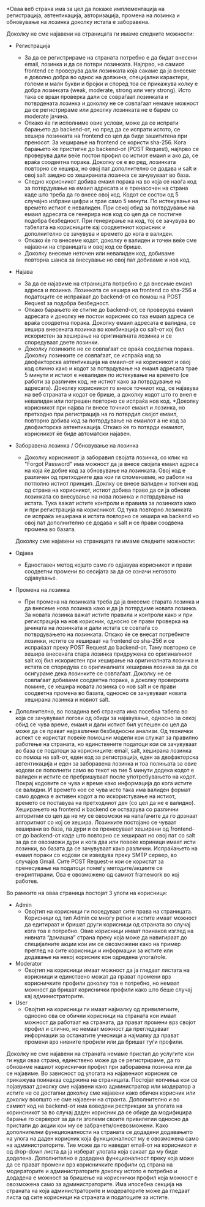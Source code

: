 *Оваа веб страна има за цел да покаже имплементација на регистрација,
 автентикација, авторизација, промена на лозинка и обновување на лозинка доколку истата е
 заборавена.

 Доколку не сме најавени на страницата ги имаме следните можности:
   - Регистрација
     - За да се регистрираме на страната потребно е да бидат внесени email, лозинка и
     да се потври лозинката. Најпрво, на самиот frontend се проверува дали лозинката која
     сакаме да ја внесеме е доволно добра во однос на должина, специјални карактери,
     големи и мали букви и бројки и според тоа се прикажува колку е добра лозинката (weak,
     moderate, strong или very strong). Исто така се врши проверка дали се совраѓаат
     лозинката и потврдената лозинка и доколку не се совпаѓаат немаме можност да се
     регистрираме или доколку лозинката не е барем со moderate јачина.
     - Откако ќе ги исполниме овие услови, може да се испрати барањето до backend-от,
     но пред да се испрати истото, се хешира лозинката на frontend со цел да биде зашититена
     при преносот. За хеширање на frontend се користи sha-256.
     Кога барањето ќе пристигне до backend-от (POST Request), најпрво се проверува
     дали веќе постои профил со истиот емаил и ако да, се враќа соодветна порака. Доколку
     се е во ред, лозинката повторно се хешира, но овој пат дополнително се додава и salt и
     овој salt заедно со хешираната лозинка се зачувуваат во база.
     - Следно корисникот добива емаил порака на во која се наоѓа код за потврдување на
     емаил адресата и е пренасочен на страна каде што треба да го внесе овој код. Кодот се
     состои од 5 случајно избрани цифри и трае само 5 минути. По истекување на времето
     истиот е невалиден. При секој обид за потврдување на емаил адресата се генерира нов
     код со цел да се постигне подобра безбедност. При генерирање на код, тој се зачувува во
     табелата на корисниците кај соодветниот корисник и дополнително се зачувува и времето
     до кога е валиден.
     - Откако ќе го внесеме кодот, доколку е валиден и точен веќе сме најавени на
     страницата и овој код се брише.
     - Доколку внесеме неточен или невалиден код, добиваме повторна шанса за
     внесување но овој пат добиваме и нов код.
  - Најава
     - За да се најавиме на страницата потребно е да внесиме емаил адреса и лозинка.
     Лозинката се хешира на frontend со sha-256 и податоците се испраќаат до backend-от со
     помош на POST Request за подобра безбедност.
     - Откако барањето ќе стигне до backend-от, се проверува емаил адресата и доколку
     не постои корисник со таа емаил адреса се враќа соодветна порака. Доколку емаил
     адресата е валидна, се хешира внесената лозинка во комбинација со salt-от кој бил
     искористен за хеширање на оригиналната лозинка и се споредуваат двете лозинки.
     - Доколку лозинките не се совпаѓаат се враќа соодветна порака. Доколку лозинките се
     совпаѓаат, се испраќа код за двофакторска автентикација на емаил-от на корисникот и
     овој код слично како и кодот за потврдување на емаил адресата трае 5 минути и истиот е
     невалиден по истекување на времето (се работи за различен код, не истиот како за
     потврдување на адресата). Доколку корисникот го внесе точниот код, се најавува на веб
     страната и кодот се брише, а доколку кодот што го внел е невалиден или погрешен
     повторно се испраќа нов код.
     *Доколку корисникот при најава ги внесе точниот емаил и лозинка, но претходно
     при регистрација на го потврдил својот емаил, повторно добива код за потврдување на
     емаилот а не код за двофакторска автентикација. Откако ќе го потврди емаилот,
     корисникот ќе биде автоматски најавен.
  - Заборавена лозинка / Обновување на лозинка
     - Доколку корисникот ја заборавил својата лозинка, со клик на "Forgot Password" има
     можност да ја внесе својата емаил адреса на која ќе добие код за обновување на
     лозинката. Овој код е различен од претходните два кои ги споменавме, но работи на
     потполно истиот принцип. Доклку се внесе валиден и топчен код од страна на корисникот,
     истиот добива право да си ја обнови лозинката со внесување на нова лозинка и
     потврдување на истата. Тука важат истите контроли и правила за лозинката како и при
     регистрација на корисникот. Од тука повторно лозинката се испраќа хеширана и истата
     повторно се хешира на backend но овој пат дополнително се додава и salt и се прави
     соодвена промена во базата.

     Доколку сме најавени на страницата ги имаме следните можности:

  - Одјава
     - Едноставен метод којшто само го одјавува корисникот и прави соодветни промени
     во сесијата за да се означи неговото одјавување.
  - Промена на лозинка
     - При промена на лозинката треба да ја внесеме старата лозинка и да внесеме нова
     лозинка како и да ја потврдиме новата лозинка. За новата лозинка важат истите правила и
     контроли како и при регистрација на нов корисник, односно се прави проверка на јачината
     на лозинката и дали истата се совпаѓа со потврдувањето на лозинката. Откако ќе се
     внесат потребните лозинки, истите се хешираат на frontend со sha-256 и се испраќаат
     преку POST Request до backend-от. Таму повторно се хешира внесената стара лозинка
     придружена со оригиналниот salt кој бил искористен при хеширање на оригиналната
     лозинка и истата се споредува со оригиналната хеширана лозинка за да се осигураме
     дека лозинките се совпаѓаат. Доколку не се совпаѓаат добиваме соодветна порака, а
     доколку проверката помине, се хешира новата лозинка со нов salt и се прави соодветна
     промена во базата, односно се зачувуваат новата хеширана лозинка и новиот salt.
    
 * Дополнително, во позадина веб страната има посебна табела во која се зачувуваат
 логови од обиди за најавување, односно за секој обид се чува време, емаил и дали истиот
 бил успешен со цел да може да се прават најразлични безбедносни анализи.
 Од технички аспект се користат повеќе помошни модели кои служат за правилно
 работење на страната, но единствените податоци кои се зачувуваат во база се податоци
 за корисниците: email, salt, хеширана лозинка со помош на salt-от, еден код за
 регистрација, еден за двофакторска автентикација и еден за заборавена лозинка и тоа
 полињата за овие кодови се пополнети само во текот на тие 5 минути додека кодот е
 валиден и истите се пребришуваат после употребувањето на кодот. Покрај кодовите се
 чува и време како информација до кога истите се валидни. И времето кое се чува исто
 така има валиден формат само додека е активен кодот а по искористување на истиот,
 времето се поставува на претходниот ден (со цел да не е валидно).
 Хеширањето на frontend и backend се остварува со различни алгоритми со цел да не му се
 овозможи на напаѓачите да го дознаат алгоритмот со кој се хешира. Лозинките постојано
 се чуваат хеширани во база, па дури и се пренесуваат хеширани од frontend-от до
 backend-от каде што повторно се хешираат но овој пат со salt за да се овозможи дури и
 кога два или повеќе кориници имаат исти лозинки, во базата да се зачувуваат како
 различни.
 Испраќањето на емаил пораки со кодови се изведува преку SMTP сервер, во случајов
 Gmail.
 Сите POST Request-и кои се користат за пренесување на податоци помеѓу
 методите/акциите се енкриптирани. Ова е овозможено од самиот framework во кој
 работев.

 Во рамките на оваа страница постојат 3 улоги на корисници:
   - Admin
     - Овојтип на корисници ги поседуваат сите права на страницата. Корисници
     од тип Admin се многу ретки и истите имаат можност да едитираат и бришат
     други корисници од страната во случај кога тоа е потребно. Овие корисници
     имаат поинаков изглед на нивната “домашна” страна преку која може да
     навигираат до специјалните акции кои им се овозможени како на пример
     преглед на сите корисници и информации за истите или додавање на некој
     корисник кон одредена улога/role.
   - Moderator
     - Овојтип на корисници имаат можност да ја гледаат листата на корисници и
     единствено можат да прават промени врз корисничките профили доколку
     тоа е потребно, но немаат можност да бришат кориснички профили како
     што беше случај кај администраторите.
   - User
     - Овојтип на корисници ги имаат најмалку од привилегиите, односно ова се
     обични корисници на страната кои имаат можност да работаат на страната,
     да прават промени врз својот профил и слично, но немаат можност да
     прегледуваат информации за останатите учесници а најмалку да прават
     промени врз нивните профили или да бришат туѓи профили.
     
 Доколку не сме најавени на страната немаме пристап до услугите кои ги нуди оваа
 страна, единствено може да се регистрираме, да го обновиме нашиот кориснички профил
 при заборавена лозинка или да се најавиме.
 Во зависност од улогата на најавениот корисник се прикажува поинаква содржина
 на страницата. Постојат копчиња кои се појавуваат доколку сме најавени како
 администратор или модератор а истите не се достапни доколку сме најавени како обичен
 корисник или доколку воопшто не сме најавени на странта. Дополнително и во самиот код
 на backend-от има воведени рестрикции за улогата на коринсникот за во случај даден
 корисник да се обиде да модифицира барање го серверот за да ги зголеми своите
 привилегии односно да пристапи до акции кои му се забранети/оневозможени.
 Како дополнителни функционалности на страната се додадени додавањето на
 улога на даден корисник која функционалност му е овозможена само на
 администраторите. Тие може да го наведат email-от на корисникот и од drop-down листа
 да ја изберат улогата која сакаат да му биде доделена. Дополнително е додадена
 функционалност преку која може да се прават промени врз корисничките профили од
 страна на модераторите и администраторите доколку истото е потребно и додадена е
 можност за бришење на кориснички профил која можност е овозможена само за
 администраторите.
 Има ипосебна секција на страната на која администраторите и модераторите може
 да гледаат листа од сите корисници на страната и податоците за истите.
